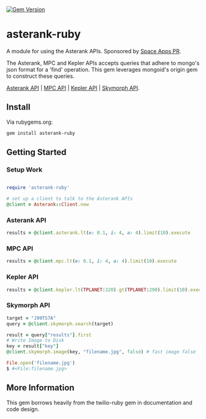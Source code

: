 [![Gem Version](https://badge.fury.io/rb/asterank-ruby.png)](http://badge.fury.io/rb/asterank-ruby)
# asterank-ruby

A module for using the Asterank APIs. Sponsored by [Space Apps PR](http://spaceappspr.com).

The Asterank, MPC and Kepler APIs accepts queries that adhere to mongo's json format for a 'find' operation. This gem leverages mongoid's origin gem to construct these queries. 

[Asterank API](http://www.asterank.com/api "Asterank - API") | [MPC API](http://www.asterank.com/mpc "MPC - API") | [Kepler API](http://www.asterank.com/kepler "Kepler - API") | [Skymorph API](http://www.asterank.com/skymorph "Skymorph - API").

## Install

Via rubygems.org:

```bash
gem install asterank-ruby
```

## Getting Started

### Setup Work

``` ruby

require 'asterank-ruby'

# set up a client to talk to the Asterank APIs
@client = Asterank::Client.new 
```

### Asterank API

``` ruby
results = @client.asterank.lt(e: 0.1, i: 4, a: 4).limit(10).execute
```

### MPC API

``` ruby
results = @client.mpc.lt(e: 0.1, i: 4, a: 4).limit(10).execute
```

### Kepler API

``` ruby
results = @client.kepler.lt(TPLANET:320).gt(TPLANET:290).limit(10).execute
```

### Skymorph API

``` ruby
target = "J99TS7A"
query = @client.skymorph.search(target)

result = query["results"].first
# Write Image to Disk
key = result["key"]
@client.skymorph.image(key, "filename.jpg", false) # fast image false

File.open('filename.jpg')
$ #<File:filename.jpg>
```

## More Information

This gem borrows heavily from the twilio-ruby gem in documentation and code design.
